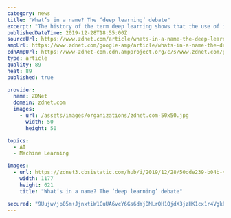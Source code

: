 ```yaml
---
category: news
title: "What’s in a name? The ‘deep learning’ debate"
excerpt: "The history of the term deep learning shows that the use of it has been opportunistic at times but has had little to do in the way of advancing the science of artificial intelligence. Hence ..."
publishedDateTime: 2019-12-28T18:55:00Z
sourceUrl: https://www.zdnet.com/article/whats-in-a-name-the-deep-learning-debate/
ampUrl: https://www.zdnet.com/google-amp/article/whats-in-a-name-the-deep-learning-debate/
cdnAmpUrl: https://www-zdnet-com.cdn.ampproject.org/c/s/www.zdnet.com/google-amp/article/whats-in-a-name-the-deep-learning-debate/
type: article
quality: 89
heat: 89
published: true

provider:
  name: ZDNet
  domain: zdnet.com
  images:
    - url: /assets/images/organizations/zdnet.com-50x50.jpg
      width: 50
      height: 50

topics:
  - AI
  - Machine Learning

images:
  - url: https://zdnet3.cbsistatic.com/hub/i/2019/12/28/50dde239-b04b-4b84-91b3-b811dff91a53/bengio-and-marcus.png
    width: 1177
    height: 621
    title: "What’s in a name? The ‘deep learning’ debate"

secured: "9Uujw/jp05m+JjnxtiW1CuUA6vcY6Gs6dYjDMLrQH1QjdX3jzHK1cx1r4VgkP8e6Ta9HtIMKdA6vTl2ZKkP2DSKt4no3EUUyjEy03kOJ5g9q39BcdugqymAzsQQudHXOsb+A5gswOSU+OtlNv8EwGENgm1TWSoUGmk7jrYYVjRLlErPs6glVa/nNKPYm5X5EBVG2GCD7rMNeyMPO/GAFKwklKvwjwTQmixdjFU8owuvcrLJzTEDir2VilJorhSF2hZn9mQIcNBi/yGCeOdl+HasHv8goiEeFscNm4gGo1/4PxJx1VGxAL1A9gBytErBK;2fpq5X3mFgpXJfTEDUwYUw=="
---
```


